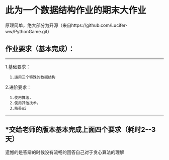# 此为一个数据结构作业的期末大作业
原理简单，绝大部分为开源（来自https://github.com/Lucifer-ww/PythonGame.git）
## 作业要求（基本完成）：
---
  1.基础要求：

      1.运用三个特殊的数据结构

  2.进阶要求：

      1.使用算法， 
      2.使用其他技术，
      3.精美ui
---
## *交给老师的版本基本完成上面四个要求（耗时2--3天）
遗憾的是答辩的时候没有流畅的回答自己对于贪心算法的理解
